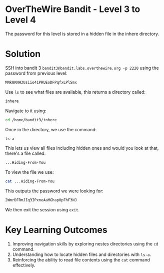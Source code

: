 # OverTheWire Bandit - Level 3 to Level 4
The password for this level is stored in a hidden file in the inhere directory.
# Solution
SSH into bandit 3 `bandit3@bandit.labs.overthewire.org -p 2220` using the password from previous level:

```bash
MNk8KNH3Usiio41PRUEoDFPqfxLPlSmx
```

Use `ls` to see what files are available, this returns a directory called:
```bash
inhere
```

Navigate to it using:

```bash
cd /home/bandit3/inhere
```
Once in the directory, we use the command:

```bash
ls-a
```
This lets us view all files including hidden ones and would you look at that, there's a file called:

```bash
...Hiding-From-You
```
To view the file we use:

```bash
cat ...Hiding-From-You
```
This outputs the password we were looking for:
```bash
2WmrDFRmJIq3IPxneAaMGhap0pFhF3NJ
```
We then exit the session using `exit`.

# Key Learning Outcomes
1. Improving navigation skills by exploring nestes directories using the `cd` command.
2. Understanding how to locate hidden files and directories with `ls-a`.
3. Reinforcing the ability to read file contents using the `cat` command effectively.
